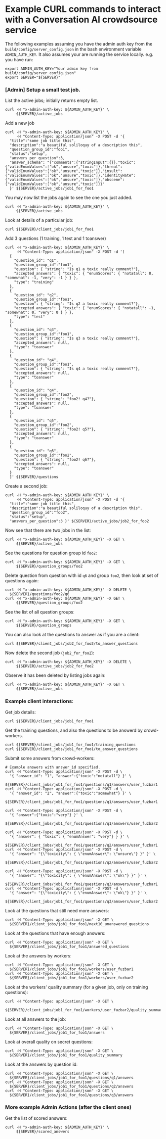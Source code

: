# Example CURL commands to interact with a Conversation AI crowdsource service

The following examples assuming you have the admin auth key from the
`build/config/server_config.json` in the bash environment variable
`ADMIN_AUTH_KEY`. It also assumes your are running the service locally.
e.g. you have run:

```
export ADMIN_AUTH_KEY="Your admin key from build/config/server_config.json"
export SERVER="${SERVER}"
```

### [Admin] Setup a small test job.

List the active jobs; initially returns empty list.

```
curl -H "x-admin-auth-key: ${ADMIN_AUTH_KEY}" \
     ${SERVER}/active_jobs
```

Add a new job

```
curl -H "x-admin-auth-key: ${ADMIN_AUTH_KEY}" \
     -H "Content-Type: application/json" -X POST -d '{
  "title":"some job title this",
  "description":"a beautiful soliloquy of a description this",
  "question_group_id":"foo1",
  "status":"setup",
  "answers_per_question":3,
  "answer_schema": "{"comments":{"stringInput":{}},"toxic":{"validEnumValues":["ok","unsure","toxic"]},"threat":{"validEnumValues":["ok","unsure","toxic"]},"insult":{"validEnumValues":["ok","unsure","toxic"]},"identityHate":{"validEnumValues":["ok","unsure","toxic"]},"obscene":{"validEnumValues":["ok","unsure","toxic"]}}"
  }' ${SERVER}/active_jobs/job1_for_foo1
```

You may now list the jobs again to see the one you just added.

```
curl -H "x-admin-auth-key: ${ADMIN_AUTH_KEY}" \
     ${SERVER}/active_jobs
```

Look at details of a particular job:

```
curl ${SERVER}/client_jobs/job1_for_foo1
```

Add 3 questions (1 training, 1 test and 1 toanswer)

```
curl -H "x-admin-auth-key: ${ADMIN_AUTH_KEY}" \
     -H "Content-Type: application/json" -X POST -d '[
  {
    "question_id": "q1",
    "question_group_id":"foo1",
    "question": { "string": "Is q1 a toxic really comment?"},
    "accepted_answers": { "toxic": { "enumScores": { "notatall": 0, "somewhat": -1, "very": -1 } } },
    "type": "training"
  },
  {
    "question_id": "q2",
    "question_group_id":"foo1",
    "question": { "string": "Is q2 a toxic really comment?"},
    "accepted_answers": { "toxic": { "enumScores": { "notatall": -1, "somewhat": 0, "very": 0 } } },
    "type": "test"
  },
  {
    "question_id": "q3",
    "question_group_id":"foo1",
    "question": { "string": "Is q3 a toxic really comment?"},
    "accepted_answers": null,
    "type": "toanswer"
  },
  {
    "question_id": "q4",
    "question_group_id":"foo1",
    "question": { "string": "Is q4 a toxic really comment?"},
    "accepted_answers": null,
    "type": "toanswer"
  },
  {
    "question_id": "q4",
    "question_group_id":"foo2",
    "question": { "string": "foo2! q4?"},
    "accepted_answers": null,
    "type": "toanswer"
  },
  {
    "question_id": "q5",
    "question_group_id":"foo2",
    "question": { "string": "foo2! q5?"},
    "accepted_answers": null,
    "type": "toanswer"
  },
  {
    "question_id": "q6",
    "question_group_id":"foo2",
    "question": { "string": "foo2! q6?"},
    "accepted_answers": null,
    "type": "toanswer"
  }
  ]' ${SERVER}/questions
```

Create a second job:

```
curl -H "x-admin-auth-key: ${ADMIN_AUTH_KEY}" \
     -H "Content-Type: application/json" -X POST -d '{
  "title":"some job title this",
  "description":"a beautiful soliloquy of a description this",
  "question_group_id":"foo2",
  "status":"setup",
  "answers_per_question":3 }' ${SERVER}/active_jobs/job2_for_foo2
```

Now see that there are two jobs in the list:

```
curl -H "x-admin-auth-key: ${ADMIN_AUTH_KEY}" -X GET \
     ${SERVER}/active_jobs
```

See the questions for question group id `foo2`:

```
curl -H "x-admin-auth-key: ${ADMIN_AUTH_KEY}" -X GET \
     ${SERVER}/question_groups/foo2
```

Delete question from question with id `q6` and group `foo2`, then look at set of questions again:

```
curl -H "x-admin-auth-key: ${ADMIN_AUTH_KEY}" -X DELETE \
  ${SERVER}/questions/foo2/q6
curl -H "x-admin-auth-key: ${ADMIN_AUTH_KEY}" -X GET \
     ${SERVER}/question_groups/foo2
```

See the list of all question groups:

```
curl -H "x-admin-auth-key: ${ADMIN_AUTH_KEY}" -X GET \
     ${SERVER}/question_groups
```

You can also look at the questions to answer as if you are a client:

```
curl ${SERVER}/client_jobs/job2_for_foo2/to_answer_questions
```

Now delete the second job (`job2_for_foo2`):

```
curl -H "x-admin-auth-key: ${ADMIN_AUTH_KEY}" -X DELETE \
     ${SERVER}/active_jobs/job2_for_foo2
```

Observe it has been deleted by listing jobs again:

```
curl -H "x-admin-auth-key: ${ADMIN_AUTH_KEY}" -X GET \
     ${SERVER}/active_jobs
```

### Example client interactions:

Get job details:

```
curl ${SERVER}/client_jobs/job1_for_foo1
```

Get the training questions, and also the questions to be answerd by crowd-workers.

```
curl ${SERVER}/client_jobs/job1_for_foo1/training_questions
curl ${SERVER}/client_jobs/job1_for_foo1/to_answer_questions
```

Submit some answers from crowd-workers:

```
# Example answers with answer_id specified.
curl -H "Content-Type: application/json" -X POST -d \
  '{ "answer_id": "1", "answer":{"toxic":"notatall"} }' \
  ${SERVER}/client_jobs/job1_for_foo1/questions/q1/answers/user_fuzbar1
curl -H "Content-Type: application/json" -X POST -d \
  '{ "answer_id": "2", "answer":{"toxic":"somewhat"} }' \
  ${SERVER}/client_jobs/job1_for_foo1/questions/q1/answers/user_fuzbar1

curl -H "Content-Type: application/json" -X POST -d \
  '{ "answer":{"toxic":"very"} }' \
  ${SERVER}/client_jobs/job1_for_foo1/questions/q1/answers/user_fuzbar2

curl -H "Content-Type: application/json" -X POST -d \
  '{ "answer": { "toxic": { "enumAnswer": "very"} } }' \
  ${SERVER}/client_jobs/job1_for_foo1/questions/q2/answers/user_fuzbar1
curl -H "Content-Type: application/json" -X POST -d \
  '{ "answer": "{\"toxicity\": { \"enumAnswer\": \"unsure\"} }" }' \
  ${SERVER}/client_jobs/job1_for_foo1/questions/q2/answers/user_fuzbar2

curl -H "Content-Type: application/json" -X POST -d \
  '{ "answer": "{\"toxicity\": { \"enumAnswer\": \"ok\"} }" }' \
  ${SERVER}/client_jobs/job1_for_foo1/questions/q3/answers/user_fuzbar1
curl -H "Content-Type: application/json" -X POST -d \
  '{ "answer": "{\"toxicity\": { \"enumAnswer\": \"ok\"} }" }' \
  ${SERVER}/client_jobs/job1_for_foo1/questions/q3/answers/user_fuzbar2
```

Look at the questions that still need more answers:

```
curl -H "Content-Type: application/json" -X GET \
  ${SERVER}/client_jobs/job1_for_foo1/next10_unanswered_questions
```

Look at the questions that have enough answers:

```
curl -H "Content-Type: application/json" -X GET \
  ${SERVER}/client_jobs/job1_for_foo1/answered_questions
```

Look at the answers by workers:

```
curl -H "Content-Type: application/json" -X GET \
  ${SERVER}/client_jobs/job1_for_foo1/workers/user_fuzbar1
curl -H "Content-Type: application/json" -X GET \
  ${SERVER}/client_jobs/job1_for_foo1/workers/user_fuzbar2
```

Look at the workers' quality summary (for a given job, only on training questions):

```
curl -H "Content-Type: application/json" -X GET \
  ${SERVER}/client_jobs/job1_for_foo1/workers/user_fuzbar2/quality_summary
```

Look at all answers to the job:

```
curl -H "Content-Type: application/json" -X GET \
  ${SERVER}/client_jobs/job1_for_foo1/answers
```

Look at overall quality on secret questions:

```
curl -H "Content-Type: application/json" -X GET \
  ${SERVER}/client_jobs/job1_for_foo1/quality_summary
```

Look at the answers by question id:

```
curl -H "Content-Type: application/json" -X GET \
  ${SERVER}/client_jobs/job1_for_foo1/questions/q1/answers
curl -H "Content-Type: application/json" -X GET \
  ${SERVER}/client_jobs/job1_for_foo1/questions/q2/answers
curl -H "Content-Type: application/json" -X GET \
  ${SERVER}/client_jobs/job1_for_foo1/questions/q3/answers
```


### More example Admin Actions (after the client ones)

Get the list of scored answers:

```
curl -H "x-admin-auth-key: ${ADMIN_AUTH_KEY}" \
     ${SERVER}/scored_answers
```